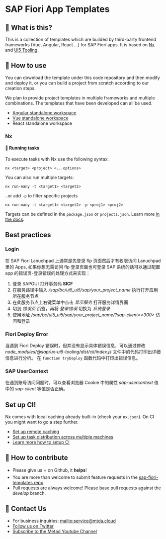 # SAP Fiori App Templates

## 🌟 What is this?

This is a collection of templates which are builded by third-party frontend frameworks (Vue, Angular, React ...) for SAP Fiori apps. It is based on [Nx](https://nx.dev) and [UI5 Tooling](https://sap.github.io/ui5-tooling/).

## 📄 How to use

You can download the template under this code repository and then modify and deploy it, or you can build a project from scratch according to our creation steps.

We plan to provide project templates in multiple frameworks and multiple combinations. The templates that have been developed can all be used.

* [Angular standalone workspace](./angular-standalone/)
* [Vue standalone workspace](./sap-fiori-vue-standalone/)
* React standalone workspace

### Nx

#### 🚀 Running tasks

To execute tasks with Nx use the following syntax:

```
nx <target> <project> <...options>
```

You can also run multiple targets:

```
nx run-many -t <target1> <target2>
```

..or add `-p` to filter specific projects

```
nx run-many -t <target1> <target2> -p <proj1> <proj2>
```

Targets can be defined in the `package.json` or `projects.json`. Learn more [in the docs](https://nx.dev/core-features/run-tasks).


## Best practices

### Login

在 SAP Fiori Lanuchpad 上通常是先登录 flp 页面然后才有权限访问 Lanuchpad 里的 Apps, 如果你想无需访问 flp 登录页面也可登录 SAP 系统的话可以通过配置 app 的错误页-登录错误的处理方式来实现：

1. 登录 SAPGUI 打开事务码 **SICF**
2. 在服务路径中输入 */sap/bc/ui5_ui5/sap/your_project_name* 执行打开应用所在服务节点
3. 在此服务节点上右键菜单中点击 *显示服务* 打开服务详情界面
4. 切到 *错误页* 页签，再将 *登录错误* 切换为 *系统登录*
5. 使用地址 */sap/bc/ui5_ui5/sap/your_project_name/?sap-client=<300>* 访问和登录

### Fiori Deploy Error

当遇到 Fiori Deploy 错误时，但并没有显示具体错误信息，可以通过修改 *node_modules/@sap/ux-ui5-tooling/dist/cli/index.js* 文件中的代码打印出详细信息进行分析。
在 `function tryDeploy` 函数代码中打印出错误信息。

### SAP UserContext

在遇到账号访问问题时，可以查看浏览器 Cookie 中的属性 *sap-usercontext* 值中的 *sap-client* 等值是否正确。

## Set up CI!

Nx comes with local caching already built-in (check your `nx.json`). On CI you might want to go a step further.

- [Set up remote caching](https://nx.dev/core-features/share-your-cache)
- [Set up task distribution across multiple machines](https://nx.dev/core-features/distribute-task-execution)
- [Learn more how to setup CI](https://nx.dev/recipes/ci)

## 🍺 How to contribute

- Please give us :star: on Github, it **helps**!
- You are more than welcome to submit feature requests in the [sap-fiori-templates repo](https://github.com/meta-d/sap-fiori-templates/issues)
- Pull requests are always welcome! Please base pull requests against the _develop_ branch.

## 💌 Contact Us

- For business inquiries: <mailto:service@mtda.cloud>
- [Follow us on Twitter](https://twitter.com/CloudMtda)
- [Subscribe to the Metad Youtube Channel](https://www.youtube.com/channel/UCt6J-QN4atwD-9F73Me814A)